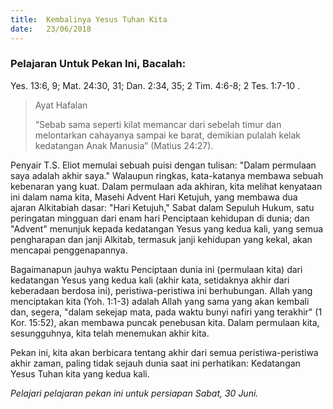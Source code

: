 ```yaml
---
title:  Kembalinya Yesus Tuhan Kita
date:   23/06/2018
---
```


### Pelajaran Untuk Pekan Ini, Bacalah:
Yes. 13:6, 9; Mat. 24:30, 31; Dan. 2:34, 35; 2 Tim. 4:6-8; 2 Tes. 1:7-10 .

> <p>Ayat Hafalan</p>
> “Sebab sama seperti kilat memancar dari sebelah timur dan melontarkan cahayanya sampai ke barat, demikian pulalah kelak kedatangan Anak Manusia” (Matius 24:27).

Penyair T.S. Eliot memulai sebuah puisi dengan tulisan: "Dalam permulaan saya adalah akhir saya." Walaupun ringkas, kata-katanya membawa sebuah kebenaran yang kuat. Dalam permulaan ada akhiran, kita melihat kenyataan ini dalam nama kita, Masehi Advent Hari Ketujuh, yang membawa dua ajaran Alkitabiah dasar: "Hari Ketujuh," Sabat dalam Sepuluh Hukum, satu peringatan mingguan dari enam hari Penciptaan kehidupan di dunia; dan "Advent" menunjuk kepada kedatangan Yesus yang kedua kali, yang semua pengharapan dan janji Alkitab, termasuk janji kehidupan yang kekal, akan mencapai penggenapannya.

Bagaimanapun jauhya waktu Penciptaan dunia ini (permulaan kita) dari kedatangan Yesus yang kedua kali (akhir kata, setidaknya akhir dari keberadaan berdosa ini), peristiwa-peristiwa ini berhubungan. Allah yang menciptakan kita (Yoh. 1:1-3) adalah Allah yang sama yang akan kembali dan, segera, "dalam sekejap mata, pada waktu bunyi nafiri yang terakhir" (1 Kor. 15:52), akan membawa puncak penebusan kita. Dalam permulaan kita, sesungguhnya, kita telah menemukan akhir kita.

Pekan ini, kita akan berbicara tentang akhir dari semua peristiwa-peristiwa akhir zaman, paling tidak sejauh dunia saat ini perhatikan: Kedatangan Yesus Tuhan kita yang kedua kali.

*Pelajari pelajaran pekan ini untuk persiapan Sabat, 30 Juni.*